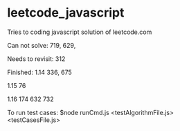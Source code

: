 # leetcode_javascript

Tries to coding javascript solution of leetcode.com

Can not solve:
719, 629,

Needs to revisit:
312

Finished:
1.14
336, 675

1.15
76

1.16
174 632 732


To run test cases:
$node runCmd.js <testAlgorithmFile.js> <testCasesFile.js>
